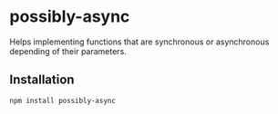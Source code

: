 # possibly-async

Helps implementing functions that are synchronous or asynchronous depending of their parameters.

## Installation

```
npm install possibly-async
```
